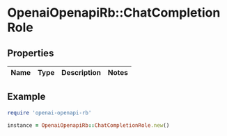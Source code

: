 # OpenaiOpenapiRb::ChatCompletionRole

## Properties

| Name | Type | Description | Notes |
| ---- | ---- | ----------- | ----- |

## Example

```ruby
require 'openai-openapi-rb'

instance = OpenaiOpenapiRb::ChatCompletionRole.new()
```

